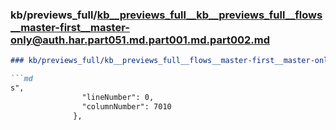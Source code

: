 ### kb/previews_full/kb__previews_full__kb__previews_full__flows__master-first__master-only@auth.har.part051.md.part001.md.part002.md

```md
### kb/previews_full/kb__previews_full__flows__master-first__master-only@auth.har.part051.md.part001.md (part 002)

```md
s",
                "lineNumber": 0,
                "columnNumber": 7010
              },
 
```

```

```
